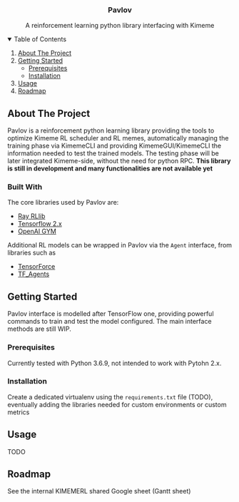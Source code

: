 <p align="center">
  <h3 align="center">Pavlov</h3>
  <p align="center">
    A reinforcement learning python library interfacing with Kimeme
  </p>
</p>



<!-- TABLE OF CONTENTS -->
<details open="open">
  <summary>Table of Contents</summary>
  <ol>
    <li>
      <a href="#about-the-project">About The Project</a>
    </li>
    <li>
      <a href="#getting-started">Getting Started</a>
      <ul>
        <li><a href="#prerequisites">Prerequisites</a></li>
        <li><a href="#installation">Installation</a></li>
      </ul>
    </li>
    <li><a href="#usage">Usage</a></li>
    <li><a href="#roadmap">Roadmap</a></li>
  </ol>
</details>



<!-- ABOUT THE PROJECT -->
## About The Project
Pavlov is a reinforcement python learning library providing the tools to optimize Kimeme RL scheduler and RL memes, automatically managing the training phase via KimemeCLI and providing KimemeGUI/KimemeCLI the information needed to test the trained models. The testing phase will be later integrated Kimeme-side, without the need for python RPC.
**This library is still in development and many functionalities are not available yet**


### Built With

The core libraries used by Pavlov are:
* [Ray RLlib](https://docs.ray.io/en/master/rllib.html)
* [Tensorflow 2.x](https://www.tensorflow.org/)
* [OpenAI GYM](https://gym.openai.com/)

Additional RL models can be wrapped in Pavlov via the ``Agent`` interface, from libraries such as
* [TensorForce](https://tensorforce.readthedocs.io/)
* [TF_Agents](https://www.tensorflow.org/agents)



<!-- GETTING STARTED -->
## Getting Started
Pavlov interface is modelled after TensorFlow one, providing powerful commands to train and test the model configured. The main interface methods are still WIP.

### Prerequisites
Currently tested with Python 3.6.9, not intended to work with Pytohn 2.x.

### Installation
Create a dedicated virtualenv using the ``requirements.txt`` file (TODO), eventually adding the libraries needed for custom environments or custom metrics

<!-- USAGE EXAMPLES -->
## Usage
TODO

<!-- ROADMAP -->
## Roadmap
See the internal KIMEMERL shared Google sheet (Gantt sheet)

